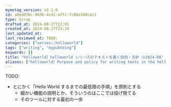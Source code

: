 ```yaml
---
mymetag_version: v2.1.0
id: a8edd76c-963b-4cd1-affc-fc8be160ca11
type: Scrap
drafted_at: 2024-08-27T22:01
created_at: 2024-08-27T23:19
last_updated_at:
last_reviewed_at: TODO:
categories: ["series::helloworld"]
tags: ["writing", "mypubteing"]
keywords: []
title: "helloworld］helloworld シリーズのテキストを書く目的・方針（v2024-08"
aliases: ["helloworld］Purpose and policy for writing texts in the helloworld series（v2024-08"]
---
```


TODO:

- とにかく「Hello World するまでの最低限の手順」を原則とする
    - 細かい機能の説明とか、そういうのはここでは投げ捨てる
    - そのツールに対する最初の一歩
